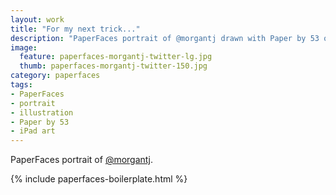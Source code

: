 ```yaml
---
layout: work
title: "For my next trick..."
description: "PaperFaces portrait of @morgantj drawn with Paper by 53 on an iPad."
image: 
  feature: paperfaces-morgantj-twitter-lg.jpg
  thumb: paperfaces-morgantj-twitter-150.jpg
category: paperfaces
tags: 
- PaperFaces
- portrait
- illustration
- Paper by 53
- iPad art
---
```


PaperFaces portrait of [@morgantj](http://twitter.com/morgantj).

{% include paperfaces-boilerplate.html %}
